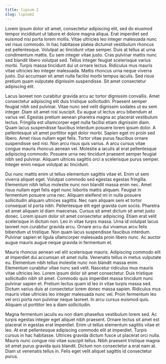 ```yaml
---
title: lipsum 2
slug: lipsum2
---
```


Lorem ipsum dolor sit amet, consectetur adipiscing elit, sed do eiusmod tempor incididunt ut labore et dolore magna aliqua. Erat imperdiet sed euismod nisi porta lorem mollis. Vitae ultricies leo integer malesuada nunc vel risus commodo. In hac habitasse platea dictumst vestibulum rhoncus est pellentesque. Volutpat ac tincidunt vitae semper. Duis at tellus at urna condimentum mattis. Eu sem integer vitae justo. Cras pulvinar mattis nunc sed blandit libero volutpat sed. Tellus integer feugiat scelerisque varius morbi. Turpis massa tincidunt dui ut ornare lectus. Ridiculus mus mauris vitae ultricies leo integer malesuada. Mattis rhoncus urna neque viverra justo. Dui accumsan sit amet nulla facilisi morbi tempus iaculis. Sed risus pretium quam vulputate dignissim suspendisse. Sit amet consectetur adipiscing elit.

Lacus laoreet non curabitur gravida arcu ac tortor dignissim convallis. Amet consectetur adipiscing elit duis tristique sollicitudin. Praesent semper feugiat nibh sed pulvinar. Vitae nunc sed velit dignissim sodales ut eu sem integer. Diam sit amet nisl suscipit. Eu augue ut lectus arcu bibendum at varius vel. Egestas pretium aenean pharetra magna ac placerat vestibulum lectus. Fringilla est ullamcorper eget nulla facilisi etiam dignissim diam. Quam lacus suspendisse faucibus interdum posuere lorem ipsum dolor. A pellentesque sit amet porttitor eget dolor morbi. Sapien eget mi proin sed libero. Amet risus nullam eget felis. Tortor vitae purus faucibus ornare suspendisse sed nisi. Non arcu risus quis varius. A arcu cursus vitae congue mauris rhoncus aenean vel. Molestie a iaculis at erat pellentesque adipiscing commodo. Posuere urna nec tincidunt praesent semper feugiat nibh sed pulvinar. Aliquam ultrices sagittis orci a scelerisque purus semper. Integer enim neque volutpat ac tincidunt.

Dui nunc mattis enim ut tellus elementum sagittis vitae et. Enim ut sem viverra aliquet eget. Volutpat commodo sed egestas egestas fringilla. Elementum nibh tellus molestie nunc non blandit massa enim nec. Amet risus nullam eget felis eget nunc lobortis mattis aliquam. Feugiat in fermentum posuere urna nec. Aliquam eleifend mi in nulla posuere sollicitudin aliquam ultrices sagittis. Nec nam aliquam sem et tortor consequat id porta nibh. Pellentesque elit eget gravida cum sociis. Pharetra sit amet aliquam id diam maecenas. Cursus sit amet dictum sit amet justo donec. Lorem ipsum dolor sit amet consectetur adipiscing. Etiam erat velit scelerisque in dictum non. Leo in vitae turpis massa. Urna id volutpat lacus laoreet non curabitur gravida arcu. Ornare arcu dui vivamus arcu felis bibendum ut tristique. Non quam lacus suspendisse faucibus interdum. Pulvinar sapien et ligula ullamcorper malesuada proin libero nunc. Ac auctor augue mauris augue neque gravida in fermentum et.

Mauris rhoncus aenean vel elit scelerisque mauris. Adipiscing commodo elit at imperdiet dui accumsan sit amet nulla. Venenatis tellus in metus vulputate eu. Elementum nibh tellus molestie nunc non blandit massa enim. Elementum curabitur vitae nunc sed velit. Nascetur ridiculus mus mauris vitae ultricies leo. Lorem ipsum dolor sit amet consectetur. Duis tristique sollicitudin nibh sit amet. Commodo quis imperdiet massa tincidunt nunc pulvinar sapien et. Pretium lectus quam id leo in vitae turpis massa sed. Dictum varius duis at consectetur lorem donec massa sapien. Ridiculus mus mauris vitae ultricies leo integer malesuada nunc vel. Proin fermentum leo vel orci porta non pulvinar neque laoreet. In arcu cursus euismod quis. Aliquam ut porttitor leo a diam sollicitudin.

Magna fermentum iaculis eu non diam phasellus vestibulum lorem sed. Ac turpis egestas integer eget aliquet nibh praesent. Ornare lectus sit amet est placerat in egestas erat imperdiet. Enim ut tellus elementum sagittis vitae et leo. At erat pellentesque adipiscing commodo elit at imperdiet. Turpis cursus in hac habitasse. Ultrices gravida dictum fusce ut placerat orci nulla. Mauris nunc congue nisi vitae suscipit tellus. Nibh praesent tristique magna sit amet purus gravida quis blandit. Dictum non consectetur a erat nam at. Diam ut venenatis tellus in. Felis eget velit aliquet sagittis id consectetur purus.